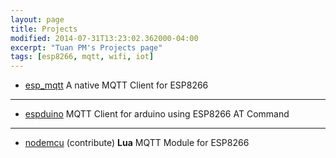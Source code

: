 ```yaml
---
layout: page
title: Projects
modified: 2014-07-31T13:23:02.362000-04:00
excerpt: "Tuan PM's Projects page"
tags: [esp8266, mqtt, wifi, iot]
---
```


- [esp_mqtt](https://github.com/tuanpmt/esp_mqtt)
A native MQTT Client for ESP8266

----------------

- [espduino](https://github.com/tuanpmt/espduino)
MQTT Client for arduino using ESP8266 AT Command

--------------------
- [nodemcu](https://github.com/nodemcu/nodemcu-firmware) (contribute)
**Lua** MQTT Module for ESP8266 